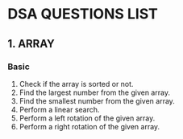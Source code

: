 # DSA QUESTIONS LIST

## 1. ARRAY

### Basic

1. Check if the array is sorted or not.
2. Find the largest number from the given array.
3. Find the smallest number from the given array.
4. Perform a linear search.
5. Perform a left rotation of the given array.
6. Perform a right rotation of the given array.
